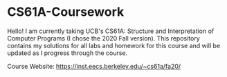 # CS61A-Coursework
Hello! I am currently taking UCB's CS61A: Structure and Interpretation of Computer Programs (I chose the 2020 Fall version). 
This repository contains my solutions for all labs and homework for this course and will be updated as I progress through the course.

Course Website: https://inst.eecs.berkeley.edu/~cs61a/fa20/
